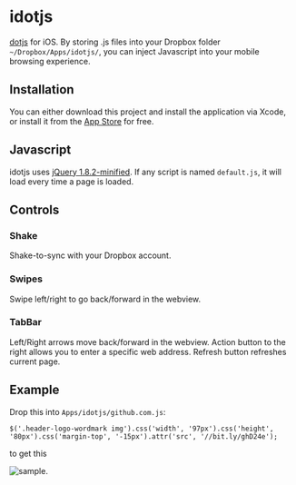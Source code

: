 # idotjs

[dotjs](https://github.com/defunkt/dotjs) for iOS. By storing .js files into your Dropbox folder `~/Dropbox/Apps/idotjs/`, you can inject Javascript into your mobile browsing experience.

## Installation

You can either download this project and install the application via Xcode, or install it from the [App Store](https://itunes.apple.com/us/app/idotjs/id592002638?ls=1&mt=8) for free.

## Javascript

idotjs uses [jQuery 1.8.2-minified](http://jquery.com/).  If any script is named `default.js`, it will load every time a page is loaded.

## Controls

### Shake

Shake-to-sync with your Dropbox account.

### Swipes

Swipe left/right to go back/forward in the webview.

### TabBar

Left/Right arrows move back/forward in the webview.  Action button to the right allows you to enter a specific web address.  Refresh button refreshes current page.

## Example

Drop this into `Apps/idotjs/github.com.js`:

	$('.header-logo-wordmark img').css('width', '97px').css('height', '80px').css('margin-top', '-15px').attr('src', '//bit.ly/ghD24e');
	
to get this

![sample](http://i.imgur.com/Klx5k.png).
